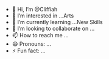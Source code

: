 - 👋 Hi, I’m @Cliffiah 
- 👀 I’m interested in ...Arts
- 🌱 I’m currently learning ...New Skills
- 💞️ I’m looking to collaborate on ...
- 📫 How to reach me ...
- 😄 Pronouns: ...
- ⚡ Fun fact: ...

<!---
Cliffiah/Cliffiah is a ✨ special ✨ repository because its `README.md` (this file) appears on your GitHub profile.
You can click the Preview link to take a look at your changes.
--->
